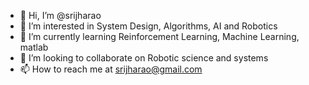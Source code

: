 - 👋 Hi, I’m @srijharao
- 👀 I’m interested in System Design, Algorithms, AI and Robotics
- 🌱 I’m currently learning Reinforcement Learning, Machine Learning, matlab
- 💞️ I’m looking to collaborate on Robotic science and systems
- 📫 How to reach me at srijharao@gmail.com

<!---
srijharao/srijharao is a ✨ special ✨ repository because its `README.md` (this file) appears on your GitHub profile.
You can click the Preview link to take a look at your changes.
--->
